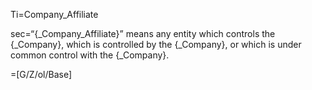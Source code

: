 Ti=Company_Affiliate

sec=“{_Company_Affiliate}” means any entity which controls the {_Company}, which is controlled by the {_Company}, or which is under common control with the {_Company}.

=[G/Z/ol/Base]
